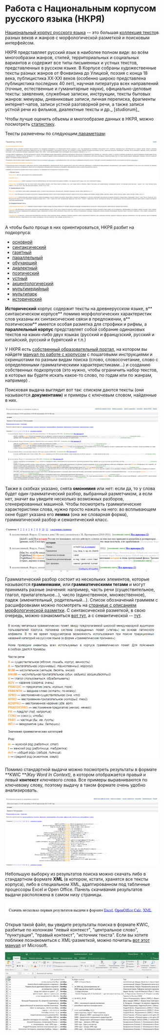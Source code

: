 # Работа с Национальным корпусом русского языка \(НКРЯ\)

[Национальный корпус русского языка](http://www.ruscorpora.ru/) -- это большая [коллекция тексто](http://ruscorpora.ru/corpora-structure.html)в разных веков и жанров с морфологической разметкой и поисковым интерфейсом.

НКРЯ представляет русский язык в наиболее полном виде: во всём многообразии жанров, стилей, территориальных и социальных вариантов и содержит все типы письменных и устных текстов, представленных в русском языке. В Корпусе собраны художественные тексты разных жанров от Фонвизина до Улицкой, поэзия с конца 18 века, публицистика XX-XXI веков \(особенно широко представлена публицистика последних 40 лет\), научная литература всех направлений \(точные, естественные и гуманитарные науки\), официально-деловые тексты: заявления, служебные записки, инструкции, тексты бытовых жанров: мемуары, дневниковые записи, личная переписка, фрагменты интернет-чатов, записи устной разговорной речи, а также записи устной речи из фильмов, диалектные тексты и др._ \[studiorum\]_

Чтобы лучше оценить объемы и многообразие данных в НКРЯ, можно посмотреть [статистику](http://ruscorpora.ru/corpora-stat.html).

Тексты размечены по следующим[ параметрам](http://ruscorpora.ru/corpora-parameter.html):

![](/assets/Screenshot_16668.png)

А чтобы было проще в них ориентироваться, НКРЯ разбит на подкорпуса:

* [основной](http://ruscorpora.ru/search-main.html)
* [синтаксический](http://www.ruscorpora.ru/search-syntax.html) 
* [газетный](http://www.ruscorpora.ru/search-paper.html)
* [параллельный](http://www.ruscorpora.ru/search-para.html)
* [обучающий](http://www.ruscorpora.ru/search-school.html)
* [диалектный](http://www.ruscorpora.ru/search-dialect.html)
* [поэтический](http://www.ruscorpora.ru/search-poetic.html)
* [устный](http://www.ruscorpora.ru/search-spoken.html)
* [акцентологический](http://www.ruscorpora.ru/search-accent.html)
* [мультимедийный](http://www.ruscorpora.ru/search-murco.html)
* [мультипарк](http://www.ruscorpora.ru/search-multiparc.html)
* [исторический](http://www.ruscorpora.ru/search-old_rus.html)

**Исторический** корпус содержит тексты на древнерусском языке, в** синтаксическом корпусе** помимо морфологических характеристик слов указаны их синтаксические связи в предложении, в** поэтическом** имеется особая разметка для строфики и рифмы, а **параллельный корпус** представляет собой собрание одинаковых текстов на каких-либо двух языках \(русский и французский, русский и китайский, русский и бурятский и т.п.\)

У НКРЯ есть [собственный образовательный портал](http://studiorum-ruscorpora.ru/), на котором вы найдете [мануал по работе с корпусом](http://studiorum-ruscorpora.ru/help/) с пошаговыми инструкциями и скриншотами по разным видам поиска \(слово, словосочетание, слово с определенными грамматическими характеристиками...\) и созданию собственных подкорпусов \(это нужно, чтобы ограничить набор текстов, в которых вы будете искать какое-то слово, по годам или по жанрам, например\) .

Поисковая выдача выглядит вот так: списком даются тексты \(они называются **документами**\) и примеры с ключевым словом, найденные в них.

![](/assets/Screenshot_1122.png)

Также в скобках указано, снята **омонимия** или нет: если да, то у слова будет один грамматический разбор, выбранный разметчиком, а если нет, значит вы увидите несколько возможных разборов, сгенерированных машиной. Чтобы посмотреть грамматические характеристики слова, нужно просто нажать на него: во всплывающем окне будет указана его **лемма** \(она же словарная форма\), грамматический разбор и семантический класс.

![](/assets/Screenshot_6871.png)

Грамматический разбор состоит из нескольких элементов, которые называются **граммемами**, или **грамматическими тегами** и могут принимать разные значения: например, часть речи \(существительное, глагол, прилагательное...\), число \(единственное, множественное\), падеж \(именительный, родительный...\). Список обозначений граммем с расшифровками можно посмотреть на [странице с описанием морфологической разметки](http://ruscorpora.ru/corpora-morph.html). С синтаксической разметкой, в свою очередь, можно ознакомиться [вот тут](http://ruscorpora.ru/instruction-syntax.html), а с семантической -- [тут](http://ruscorpora.ru/corpora-sem.html).

![](/assets/Screenshot_1y4y.png)

Помимо стандартной выдачи можно посмотреть результаты в формате **KWIC **_\(Key Word In Context\),_ в котором отображается правый и левый **контекст** ключевого слова. Все примеры выравниваются по ключевому слову, поэтому выдачу в таком формате очень удобно анализировать.

![](/assets/Screenshot_1133.png)

Небольшую выборку из результатов поиска можно скачать либо в стандартном формате **XML** \(в котором, кстати, хранятся все тексты корпуса\), либо в специальном XML, адаптированном под табличные процессоры Excel и Open Office. Панель скачивания результатов выдачи расположена в самом низу страницы.

![](/assets/Screenshot_1222.png)

Открыв такой файл, вы увидите результаты поиска в формате KWIC, разбитые по колонкам "левый контекст", "центральное слово", "пунктуация", "правый контекст", "источник текста". Если вы хотите поближе познакомиться с XML-разметкой, можно почитать [вот этот мануал](https://support.office.com/ru-ru/article/XML-%D0%B4%D0%BB%D1%8F-%D0%BD%D0%B0%D1%87%D0%B8%D0%BD%D0%B0%D1%8E%D1%89%D0%B8%D1%85-A87D234D-4C2E-4409-9CBC-45E4EB857D44) от Microsoft.

![](/assets/Screenshot_1454.png)

